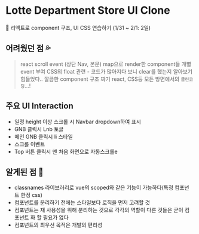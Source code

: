 # Lotte Department Store UI Clone

🎯 리액트로 component 구조, UI CSS 연습하기 (1/31 ~ 2/1: 2일)

## 어려웠던 점 💦
> react scroll event (상단 Nav, 본문)
map으로 render한 component들 개별 event 부여
CSS의 float 관련 - 코드가 많아지다 보니 clear를 했는지 알아보기 힘들었다..
깔끔한 component 구조 짜기
react, CSS등 모든 방면에서의 `클린코딩`...!

## 주요 UI Interaction
* 일정 height 이상 스크롤 시 Navbar dropdown하여 표시
* GNB 클릭시 Lnb 토글
* 메인 GNB 클릭시 li 스타일
* 스크롤 이벤트
* Top 버튼 클릭시 맨 처음 화면으로 자동스크롤e

## 알게된 점 🛴
* classnames 라이브러리로 vue의 scoped와 같은 기능이 가능하다(특정 컴포넌트 한정 css)
* 컴포넌트를 분리하기 전에는 스타일보다 로직을 먼저 고려할 것
* 컴포넌트는 재 사용성을 위해 분리하는 것으로 각각의 역할이 다른 것들은 굳이 컴포넌트 화 할 필요가 없다
* 컴포넌트의 최우선 목적은 개발의 편리성